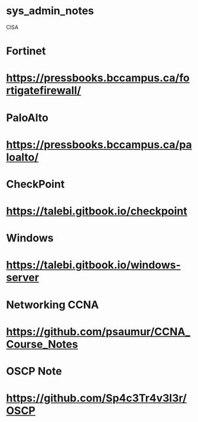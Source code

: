 # sys_admin_notes
CISA
# Fortinet
# https://pressbooks.bccampus.ca/fortigatefirewall/
# PaloAlto
# https://pressbooks.bccampus.ca/paloalto/
# CheckPoint
# https://talebi.gitbook.io/checkpoint
# Windows
# https://talebi.gitbook.io/windows-server
# Networking CCNA
# https://github.com/psaumur/CCNA_Course_Notes
# OSCP Note
# https://github.com/Sp4c3Tr4v3l3r/OSCP
